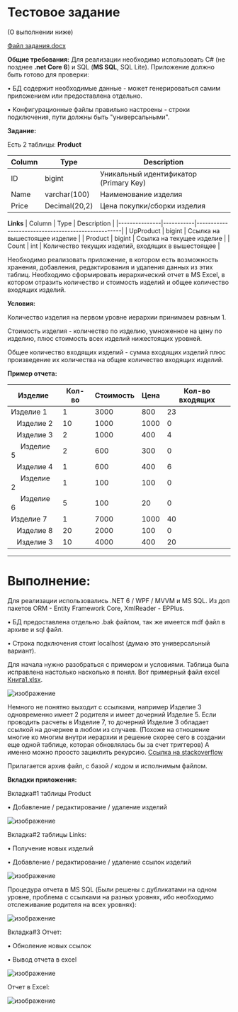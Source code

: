 # Тестовое задание 
(О выполнении ниже)

[Файл задания.docx](https://github.com/Gladn/FinTech-TEST-/files/13631384/Zadanie_C.docx)

**Общие требования:**
Для реализации необходимо использовать C# (не позднее __.net Core 6__) и SQL (__MS SQL__, SQL Lite). 
Приложение должно быть готово для проверки:


•	БД содержит необходимые данные - может генерироваться самим приложением или предоставлена отдельно. 

•	Конфигурационные файлы правильно настроены - строки подключения, пути должны быть "универсальными".

**Задание:**

Есть 2 таблицы:
  __Product__

| Column  | Type          | Description                             |
|---------|---------------|-----------------------------------------|
| ID      | bigint        | Уникальный идентификатор (Primary Key)  |
| Name    | varchar(100)  | Наименование изделия                     |
| Price   | Decimal(20,2) | Цена покупки/сборки изделия             |

  __Links__
| Column        | Type      | Description                                       |
|---------------|-----------|---------------------------------------------------|
| UpProduct     | bigint    | Ссылка на вышестоящее изделие                     |
| Product       | bigint    | Ссылка на текущее изделие                          |
| Count         | int       | Количество текущих изделий, входящих в вышестоящее |

Необходимо реализовать приложение, в котором есть возможность хранения, добавления, редактирования и удаления данных из этих таблиц.
Необходимо сформировать иерархический отчет в MS Excel, в котором отразить количество и стоимость изделий и общее количество входящих изделий. 

**Условия:**

Количество изделия на первом уровне иерархии принимаем равным 1. 

Стоимость изделия - количество по изделию, умноженное на цену по изделию, плюс стоимость всех изделий нижестоящих уровней.

Общее количество входящих изделий - сумма входящих изделий плюс произведение их количества на общее количество входящих изделий.

**Пример отчета:**

| Изделие   | Кол-во | Стоимость | Цена | Кол-во входящих |
|-----------|--------|-----------|------|------------------|
| Изделие 1 | 1      | 3000      | 800  | 23               |
| &nbsp;&nbsp;&nbsp;Изделие 2 | 10     | 1000      | 1000 | 0                |
| &nbsp;&nbsp;&nbsp;Изделие 3 | 2      | 1000      | 400  | 4                |
| &nbsp;&nbsp;&nbsp;&nbsp;&nbsp;Изделие 5 | 2      | 600       | 300  | 0                |
| &nbsp;&nbsp;&nbsp;Изделие 4 | 1      | 600       | 400  | 6                |
| &nbsp;&nbsp;&nbsp;&nbsp;&nbsp;Изделие 2 | 1      | 100       | 100  | 0                |
| &nbsp;&nbsp;&nbsp;&nbsp;&nbsp;Изделие 6 | 5      | 100       | 20   | 0                |
| Изделие 7 | 1      | 7000      | 1000 | 40               |
| &nbsp;&nbsp;&nbsp;Изделие 8 | 20     | 2000      | 100  | 0                |
| &nbsp;&nbsp;&nbsp;Изделие 3 | 10     | 4000      | 400  | 20               |

---------
# Выполнение: 
Для реализации использовались .NET 6 / WPF / MVVM и MS SQL. Из доп пакетов ORM - Entity Framework Core, XmlReader - EPPlus. 

•	БД предоставлена отдельно .bak файлом, так же имеется mdf файл в архиве и sql файл.

•	Строка подключения стоит localhost (думаю это универсальный вариант).

Для начала нужно разобраться с примером и условиями. Таблица была исправлена настолько насколько я понял. 
Вот примерный файл excel [Книга1.xlsx](https://github.com/Gladn/FinTech-TEST-/files/13631592/1.xlsx).

![изображение](https://github.com/Gladn/FinTech-TEST-/assets/92585647/4dfeb94a-7b66-4ee4-b102-725ef032eb83)



Немного не понятно выходит с ссылками, например Изделие 3 одновременно имеет 2 родителя и имеет дочерний Изделие 5. Если проводить расчеты в Изделие 7, то дочерний Изделие 3 обладает ссылкой на дочернее в любом из случаев. (Похоже на отношение многие ко многим внутри иерархии и решение скорее сего в создании еще одной таблице, которая обновлялась бы за счет триггеров) А именно можно проосто зациклить рекурсию.
 [Ссылка на stackoverflow](https://stackoverflow.com/questions/23223333/data-structure-for-many-to-many-hierarchies-in-sql-server)




Прилагается архив файл, с базой / кодом и исполнимым файлом.    


**Вкладки приложения:**

Вкладка#1 таблицы Product


• Добавление / редактирование / удаление изделий










![изображение](https://github.com/Gladn/FinTech-TEST-/assets/92585647/29a34445-411c-49ab-93db-23e2d5f3706e)


Вкладка#2 таблицы Links: 

• Получение новых изделий

• Добавление / редактирование / удаление ссылок изделий







![изображение](https://github.com/Gladn/FinTech-TEST-/assets/92585647/c3c77075-c6b8-4d6e-92d3-90dec8b25245)








Процедура отчета в MS SQL (Были решены с дубликатами на одном уровне, проблема с ссылками на разных уровнях, ибо необходимо отслеживание родителя на всех уровнях):


![изображение](https://github.com/Gladn/FinTech-TEST-/assets/92585647/627c1142-afea-41e2-9768-b1a17990f9d0)



Вкладка#3 Отчет:

• Обноление новых ссылок

• Вывод отчета в excel


![изображение](https://github.com/Gladn/FinTech-TEST-/assets/92585647/8c72e06d-3eaf-41a5-af36-3e683791d200)



Отчет в Excel:

![изображение](https://github.com/Gladn/FinTech-TEST-/assets/92585647/99e360c1-63a2-4ecf-a2c6-e73a4f51f164)





